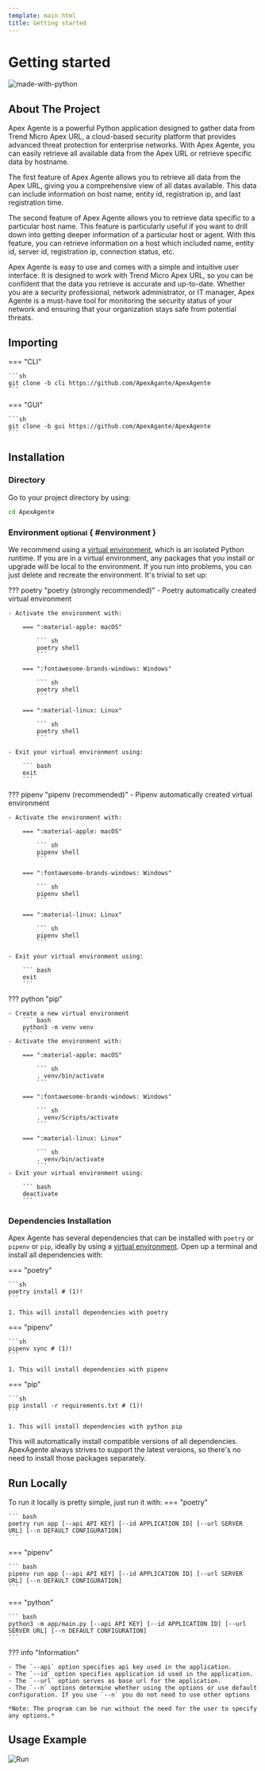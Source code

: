 ```yaml
---
template: main.html
title: Getting started
---
```


# Getting started
![made-with-python](https://img.shields.io/badge/Made%20with-Python3-brightgreen)

## About The Project

Apex Agente is a powerful Python application designed to gather data from Trend Micro Apex URL, a cloud-based security platform that provides advanced threat protection for enterprise networks. With Apex Agente, you can easily retrieve all available data from the Apex URL or retrieve specific data by hostname.

The first feature of Apex Agente allows you to retrieve all data from the Apex URL, giving you a comprehensive view of all datas available. This data can include information on host name, entity id, registration ip, and last registration time.

The second feature of Apex Agente allows you to retrieve data specific to a particular host name. This feature is particularly useful if you want to drill down into getting deeper information of a particular host or agent. With this feature, you can retrieve information on a host which included name, entity id, server id, registration ip, connection status, etc.

Apex Agente is easy to use and comes with a simple and intuitive user interface. It is designed to work with Trend Micro Apex URL, so you can be confident that the data you retrieve is accurate and up-to-date. Whether you are a security professional, network administrator, or IT manager, Apex Agente is a must-have tool for monitoring the security status of your network and ensuring that your organization stays safe from potential threats.

## Importing

=== "CLI"

    ```sh
    git clone -b cli https://github.com/ApexAgante/ApexAgente
    ```

=== "GUI"

    ```sh
    git clone -b gui https://github.com/ApexAgante/ApexAgente
    ```

## Installation

### Directory
Go to your project directory by using:
``` bash
cd ApexAgente
```

### Environment <small>optional</small> { #environment }
We recommend using a [virtual environment](https://realpython.com/what-is-pip/#using-pip-in-a-python-virtual-environment), which is an isolated Python runtime. If you are in a virtual environment, any packages that you install or upgrade will be local to the environment. If you run into problems, you can just delete and recreate the environment. It's trivial to set up:

??? poetry "poetry (strongly recommended)"
    - Poetry automatically created virtual environment

    - Activate the environment with:

        === ":material-apple: macOS"

            ``` sh
            poetry shell
            ```

        === ":fontawesome-brands-windows: Windows"

            ``` sh
            poetry shell
            ```

        === ":material-linux: Linux"

            ``` sh
            poetry shell
            ```

    - Exit your virtual environment using:
        
        ``` bash
        exit
        ```

??? pipenv "pipenv (recommended)"
    - Pipenv automatically created virtual environment

    - Activate the environment with:

        === ":material-apple: macOS"

            ``` sh
            pipenv shell
            ```

        === ":fontawesome-brands-windows: Windows"

            ``` sh
            pipenv shell
            ```

        === ":material-linux: Linux"

            ``` sh
            pipenv shell
            ```

    - Exit your virtual environment using:
        
        ``` bash
        exit
        ```

??? python "pip"

    - Create a new virtual environment
        ``` bash
        python3 -m venv venv
        ```
    - Activate the environment with:

        === ":material-apple: macOS"

            ``` sh
            . venv/bin/activate
            ```

        === ":fontawesome-brands-windows: Windows"

            ``` sh
            . venv/Scripts/activate
            ```

        === ":material-linux: Linux"

            ``` sh
            . venv/bin/activate
            ```
    - Exit your virtual environment using:

        ``` bash
        deactivate
        ```

### Dependencies Installation
Apex Agente has several dependencies that can be installed with
`poetry` or `pipenv` or `pip`, ideally by using a [virtual environment](https://docs.python.org/3/library/venv.html). Open up a terminal and install all dependencies with:

=== "poetry"

    ```sh
    poetry install # (1)!
    ```

    1. This will install dependencies with poetry

=== "pipenv"

    ```sh
    pipenv sync # (1)!
    ```

    1. This will install dependencies with pipenv

=== "pip"

    ```sh
    pip install -r requirements.txt # (1)!
    ```

    1. This will install dependencies with python pip

This will automatically install compatible versions of all dependencies. ApexAgente always strives to support the latest versions, so there's no need to install those packages separately.

## Run Locally

To run it locally is pretty simple, just run it with:
=== "poetry"
    
    ``` bash
    poetry run app [--api API KEY] [--id APPLICATION ID] [--url SERVER URL] [--n DEFAULT CONFIGURATION]
    ```

=== "pipenv"

    ``` bash
    pipenv run app [--api API KEY] [--id APPLICATION ID] [--url SERVER URL] [--n DEFAULT CONFIGURATION]
    ```

=== "python"

    ``` bash
    python3 -m app/main.py [--api API KEY] [--id APPLICATION ID] [--url SERVER URL] [--n DEFAULT CONFIGURATION]
    ```

??? info "Information"

    - The `--api` option specifies api key used in the application.
    - The `--id` option specifies application id used in the application.
    - The `--url` option serves as base url for the application.
    - The `--n` options determine whether using the options or use default configuration. If you use `--n` you do not need to use other options
    
    *Note: The program can be run without the need for the user to specify any options.*

## Usage Example

![Run](assets/terminal.svg)